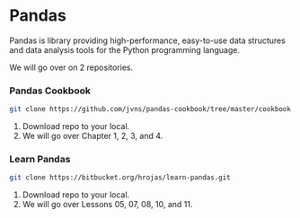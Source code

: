 # Pandas

Pandas is library providing high-performance, easy-to-use data structures and data analysis tools for the Python programming language.

We will go over on 2 repositories.

### Pandas Cookbook

``` sh
git clone https://github.com/jvns/pandas-cookbook/tree/master/cookbook
```

1. Download repo to your local.
2. We will go over Chapter 1, 2, 3, and 4.

### Learn Pandas

``` sh
git clone https://bitbucket.org/hrojas/learn-pandas.git
```

1. Download repo to your local.
2. We will go over Lessons 05, 07, 08, 10, and 11.